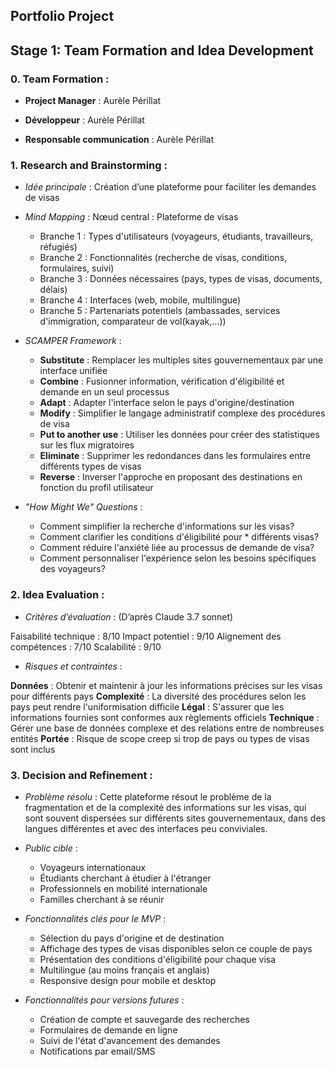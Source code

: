 ## Portfolio Project
## Stage 1: Team Formation and Idea Development

### 0. Team Formation :

- **Project Manager** : Aurèle Périllat

- **Développeur** : Aurèle Périllat

- **Responsable communication** : Aurèle Périllat

### 1. Research and Brainstorming :

- *Idée principale* : 
    Création d’une plateforme pour faciliter les demandes de visas

- *Mind Mapping* : 
    Nœud central : Plateforme de visas
    * Branche 1 : Types d'utilisateurs (voyageurs, étudiants, travailleurs, réfugiés)
    * Branche 2 : Fonctionnalités (recherche de visas, conditions, formulaires, suivi)
    * Branche 3 : Données nécessaires (pays, types de visas, documents, délais)
    * Branche 4 : Interfaces (web, mobile, multilingue)
    * Branche 5 : Partenariats potentiels (ambassades, services d'immigration, comparateur de vol(kayak,...))

- *SCAMPER Framework* : 

    - **Substitute** : Remplacer les multiples sites gouvernementaux par une interface unifiée
    - **Combine** : Fusionner information, vérification d'éligibilité et demande en un seul processus
    - **Adapt** : Adapter l'interface selon le pays d'origine/destination
    - **Modify** : Simplifier le langage administratif complexe des procédures de visa
    - **Put to another use** : Utiliser les données pour créer des statistiques sur les flux migratoires
    - **Eliminate** : Supprimer les redondances dans les formulaires entre différents types de visas
    - **Reverse** : Inverser l'approche en proposant des destinations en fonction du profil utilisateur

- *"How Might We" Questions* : 

    * Comment simplifier la recherche d'informations sur les visas?
    * Comment clarifier les conditions d'éligibilité pour * différents visas?
    * Comment réduire l'anxiété liée au processus de demande de visa?
    * Comment personnaliser l'expérience selon les besoins spécifiques des voyageurs?



### 2. Idea Evaluation : 

- *Critères d’évaluation* : (D’après Claude 3.7 sonnet)

Faisabilité technique : 8/10
Impact potentiel : 9/10
Alignement des compétences : 7/10
Scalabilité : 9/10

- *Risques et contraintes* : 

**Données** : Obtenir et maintenir à jour les informations précises sur les visas pour différents pays
**Complexité** : La diversité des procédures selon les pays peut rendre l'uniformisation difficile
**Légal** : S'assurer que les informations fournies sont conformes aux règlements officiels
**Technique** : Gérer une base de données complexe et des relations entre de nombreuses entités
**Portée** : Risque de scope creep si trop de pays ou types de visas sont inclus


### 3. Decision and Refinement : 

- *Problème résolu* : 
Cette plateforme résout le problème de la fragmentation et de la complexité des informations sur les visas, qui sont souvent dispersées sur différents sites gouvernementaux, dans des langues différentes et avec des interfaces peu conviviales.

- *Public cible* : 

    * Voyageurs internationaux
    * Étudiants cherchant à étudier à l'étranger
    * Professionnels en mobilité internationale
    * Familles cherchant à se réunir

- *Fonctionnalités clés pour le MVP* : 

    * Sélection du pays d'origine et de destination
    * Affichage des types de visas disponibles selon ce couple de pays
    * Présentation des conditions d'éligibilité pour chaque visa
    * Multilingue (au moins français et anglais)
    * Responsive design pour mobile et desktop

- *Fonctionnalités pour versions futures* : 

    * Création de compte et sauvegarde des recherches
    * Formulaires de demande en ligne
    * Suivi de l'état d'avancement des demandes
    * Notifications par email/SMS






